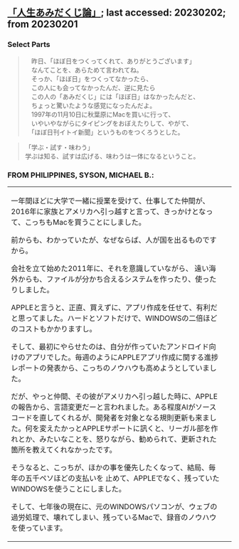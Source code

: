 ## [「人生あみだくじ論」](https://www.1101.com/home.html); last accessed: 20230202; from 20230201

### Select Parts

>　昨日、「ほぼ日をつくってくれて、ありがとうございます」<br/>
>　なんてことを、あらためて言われてね。<br/>
>　そっか、「ほぼ日」をつくってなかったら、<br/>
>　この人にも会ってなかったんだ、逆に見たら<br/>
>　この人の「あみだくじ」には「ほぼ日」はなかったんだと、<br/>
>　ちょっと驚いたような感覚になったんだよ。<br/>
>　1997年の11月10日に秋葉原にMacを買いに行って、<br/>
>　いやいやながらにタイピングをおぼえたりして、やがて、<br/>
>　「ほぼ日刊イトイ新聞」というものをつくろうとした。<br/>

> 「学ぶ・試す・味わう」<br/>
> 学ぶは知る、試すは広げる、味わうは一体になるということ。

### FROM PHILIPPINES, SYSON, MICHAEL B.:

<table>
  <tr><td>

一年間ほどに大学で一緒に授業を受けて、仕事してた仲間が、2016年に家族とアメリカへ引っ越すと言って、きっかけとなって、こっちもMacを買うことにしました。

前からも、わかっていたが、なぜならば、人が国を出るものですから。

会社を立て始めた2011年に、それを意識していながら、
遠い海外からも、ファイルが分かち合えるシステムを作ったり、使ったりしました。

APPLEと言うと、正直、買えずに、アプリ作成を任せて、有利だと思ってました。ハードとソフトだけで、WINDOWSの二倍ほどのコストもかかりますし。

そして、最初にやらせたのは、自分が作っていたアンドロイド向けのアプリでした。毎週のようにAPPLEアプリ作成に関する進捗レポートの発表から、こっちのノウハウも高めようとしていました。

だが、やっと仲間、その彼がアメリカへ引っ越した時に、APPLEの報告から、言語変更だーと言われました。ある程度AIがソースコードを直してくれるが、開発者を対象となる規則更新も来ました。何を変えたかっとAPPLEサポートに訊くと、リーガル部を作れとか、みたいなことを、怒りながら、勧められて、更新された箇所を教えてくれなかったです。

そうなると、こっちが、ほかの事を優先したくなって、結局、毎年の五千ペソほどの支払いを
止めて、APPLEでなく、残っていたWINDOWSを使うことにしました。

そして、七年後の現在に、元のWINDOWSパソコンが、ウェブの過労処理で、壊れてしまい、残っているMacで、録音のノウハウを使っています。
    
  <td><tr>
    <table>
    

